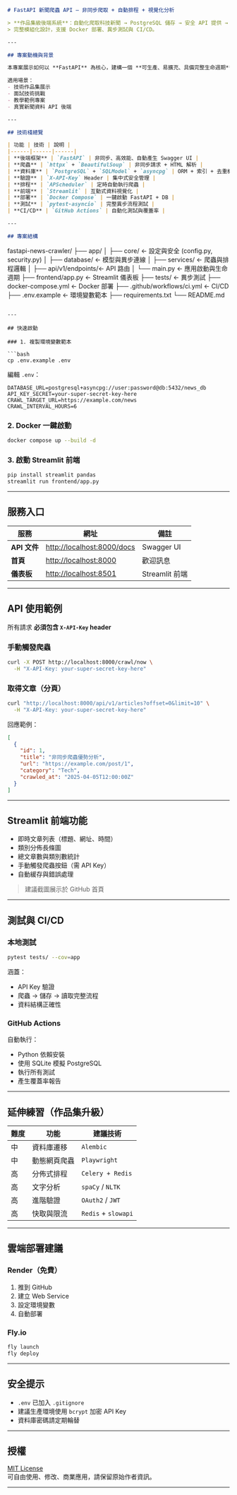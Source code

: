 ```markdown
# FastAPI 新聞爬蟲 API — 非同步爬取 + 自動排程 + 視覺化分析

> **作品集級後端系統**：自動化爬取科技新聞 → PostgreSQL 儲存 → 安全 API 提供 → Streamlit 即時儀表板  
> 完整模組化設計，支援 Docker 部署、異步測試與 CI/CD。

---

## 專案動機與背景

本專案展示如何以 **FastAPI** 為核心，建構一個 **可生產、易擴充、具備完整生命週期** 的資料處理系統。

適用場景：
- 技術作品集展示
- 面試技術挑戰
- 教學範例專案
- 真實新聞資料 API 後端

---

## 技術棧總覽

| 功能 | 技術 | 說明 |
|------|------|------|
| **後端框架** | `FastAPI` | 非同步、高效能、自動產生 Swagger UI |
| **爬蟲** | `httpx` + `BeautifulSoup` | 非同步請求 + HTML 解析 |
| **資料庫** | `PostgreSQL` + `SQLModel` + `asyncpg` | ORM + 索引 + 去重機制 |
| **驗證** | `X-API-Key` Header | 集中式安全管理 |
| **排程** | `APScheduler` | 定時自動執行爬蟲 |
| **前端** | `Streamlit` | 互動式資料視覺化 |
| **部署** | `Docker Compose` | 一鍵啟動 FastAPI + DB |
| **測試** | `pytest-asyncio` | 完整異步流程測試 |
| **CI/CD** | `GitHub Actions` | 自動化測試與覆蓋率 |

---

## 專案結構

```
fastapi-news-crawler/
├── app/
│   ├── core/            ← 設定與安全 (config.py, security.py)
│   ├── database/        ← 模型與異步連線
│   ├── services/        ← 爬蟲與排程邏輯
│   ├── api/v1/endpoints/← API 路由
│   └── main.py          ← 應用啟動與生命週期
├── frontend/app.py      ← Streamlit 儀表板
├── tests/               ← 異步測試
├── docker-compose.yml   ← Docker 部署
├── .github/workflows/ci.yml ← CI/CD
├── .env.example         ← 環境變數範本
├── requirements.txt
└── README.md
```

---

## 快速啟動

### 1. 複製環境變數範本

```bash
cp .env.example .env
```

編輯 `.env`：
```env
DATABASE_URL=postgresql+asyncpg://user:password@db:5432/news_db
API_KEY_SECRET=your-super-secret-key-here
CRAWL_TARGET_URL=https://example.com/news
CRAWL_INTERVAL_HOURS=6
```

### 2. Docker 一鍵啟動

```bash
docker compose up --build -d
```

### 3. 啟動 Streamlit 前端

```bash
pip install streamlit pandas
streamlit run frontend/app.py
```

---

## 服務入口

| 服務 | 網址 | 備註 |
|------|------|------|
| **API 文件** | [http://localhost:8000/docs](http://localhost:8000/docs) | Swagger UI |
| **首頁** | [http://localhost:8000](http://localhost:8000) | 歡迎訊息 |
| **儀表板** | [http://localhost:8501](http://localhost:8501) | Streamlit 前端 |

---

## API 使用範例

所有請求 **必須包含 `X-API-Key` header**

### 手動觸發爬蟲

```bash
curl -X POST http://localhost:8000/crawl/now \
  -H "X-API-Key: your-super-secret-key-here"
```

### 取得文章（分頁）

```bash
curl "http://localhost:8000/api/v1/articles?offset=0&limit=10" \
  -H "X-API-Key: your-super-secret-key-here"
```

回應範例：
```json
[
  {
    "id": 1,
    "title": "非同步爬蟲優勢分析",
    "url": "https://example.com/post/1",
    "category": "Tech",
    "crawled_at": "2025-04-05T12:00:00Z"
  }
]
```

---

## Streamlit 前端功能

- 即時文章列表（標題、網址、時間）
- 類別分佈長條圖
- 總文章數與類別數統計
- 手動觸發爬蟲按鈕（需 API Key）
- 自動緩存與錯誤處理

> 建議截圖展示於 GitHub 首頁

---

## 測試與 CI/CD

### 本地測試

```bash
pytest tests/ --cov=app
```

涵蓋：
- API Key 驗證
- 爬蟲 → 儲存 → 讀取完整流程
- 資料結構正確性

### GitHub Actions

自動執行：
- Python 依賴安裝
- 使用 SQLite 模擬 PostgreSQL
- 執行所有測試
- 產生覆蓋率報告

---

## 延伸練習（作品集升級）

| 難度 | 功能 | 建議技術 |
|------|------|----------|
| 中 | 資料庫遷移 | `Alembic` |
| 中 | 動態網頁爬蟲 | `Playwright` |
| 高 | 分佈式排程 | `Celery + Redis` |
| 高 | 文字分析 | `spaCy` / `NLTK` |
| 高 | 進階驗證 | `OAuth2` / `JWT` |
| 高 | 快取與限流 | `Redis` + `slowapi` |

---

## 雲端部署建議

### Render（免費）

1. 推到 GitHub
2. 建立 Web Service
3. 設定環境變數
4. 自動部署

### Fly.io

```bash
fly launch
fly deploy
```

---

## 安全提示

- `.env` 已加入 `.gitignore`
- 建議生產環境使用 `bcrypt` 加密 API Key
- 資料庫密碼請定期輪替

---

## 授權

[MIT License](LICENSE)  
可自由使用、修改、商業應用，請保留原始作者資訊。

---
